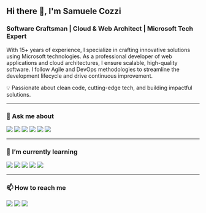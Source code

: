 ## Hi there 👋, I'm Samuele Cozzi

### Software Craftsman | Cloud & Web Architect | Microsoft Tech Expert

With 15+ years of experience, I specialize in crafting innovative solutions using Microsoft technologies. As a professional developer of web applications and cloud architectures, I ensure scalable, high-quality software. I follow Agile and DevOps methodologies to streamline the development lifecycle and drive continuous improvement.

💡 Passionate about clean code, cutting-edge tech, and building impactful solutions.

<!--
**samuele-cozzi/samuele-cozzi** is a ✨ _special_ ✨ repository because its `README.md` (this file) appears on your GitHub profile.

Here are some ideas to get you started:

- 🔭 I’m currently working on ...
- 🌱 I’m currently learning ...
- 👯 I’m looking to collaborate on ...
- 🤔 I’m looking for help with ...
- 💬 Ask me about ...
- 📫 How to reach me: ...
- 😄 Pronouns: ...
- ⚡ Fun fact: ...

https://simpleicons.org/
https://rahuldkjain.github.io/gh-profile-readme-generator/
-->

---

### 💬 Ask me about

[![](https://img.shields.io/static/v1?label=&message=dotnet&color=512BD4&style=for-the-badge&logo=dotnet)](https://dotnet.microsoft.com/en-us/) 
[![](https://img.shields.io/static/v1?label=&message=sql%20server&color=CC2927&style=for-the-badge&logo=microsoftsqlserver)](https://www.microsoft.com/en-us/sql-server/sql-server-downloads) 
[![](https://img.shields.io/static/v1?label=&message=azure&color=0078D4&style=for-the-badge&logo=microsoftazure)](https://azure.microsoft.com/en-us) 
[![](https://img.shields.io/static/v1?label=&message=github%20actions&color=2088FF&style=for-the-badge&logo=githubactions)](https://docs.github.com/en/actions) 
[![](https://img.shields.io/static/v1?label=&message=kubernetes&color=326CE5&style=for-the-badge&logo=kubernetes)](https://kubernetes.io/) 
[![](https://img.shields.io/static/v1?label=&message=obsidian&color=7C3AED&style=for-the-badge&logo=obsidian)](https://obsidian.md/)

---

### 🌱 I’m currently learning

[![](https://img.shields.io/static/v1?label=&message=dapr&color=0d2192&style=for-the-badge&logo=dapr&logoColor=white)](https://dapr.io/) 
[![](https://img.shields.io/static/v1?label=&message=n8n&color=EA4B71&style=for-the-badge&logo=n8n&logoColor=white)](https://n8n.io/)
[![](https://img.shields.io/static/v1?label=&message=ollama&color=000000&style=for-the-badge&logo=ollama&logoColor=white)](https://ollama.com/) 
[![](https://img.shields.io/static/v1?label=&message=anaconda&color=44A833&style=for-the-badge&logo=anaconda&logoColor=white)](https://www.anaconda.com/)
[![](https://img.shields.io/static/v1?label=&message=home%20assistant&color=41BDF5&style=for-the-badge&logo=homeassistant&logoColor=white)](https://www.home-assistant.io/)

---

### 📫 How to reach me

[![](https://img.shields.io/static/v1?label=&message=blog&color=E67300&style=for-the-badge&logo=hugo&logoColor=white)](https://samuele-cozzi-io.github.io/website/)
[![](https://img.shields.io/static/v1?label=&message=linkedin&color=0077B5&style=for-the-badge&logo=linkedin&logoColor=white)](https://bit.ly/3osUk3O)
[![](https://img.shields.io/static/v1?label=&message=hackster&color=2E9FE6&style=for-the-badge&logo=hackster&logoColor=white)](https://www.hackster.io/samuele-cozzi) 

